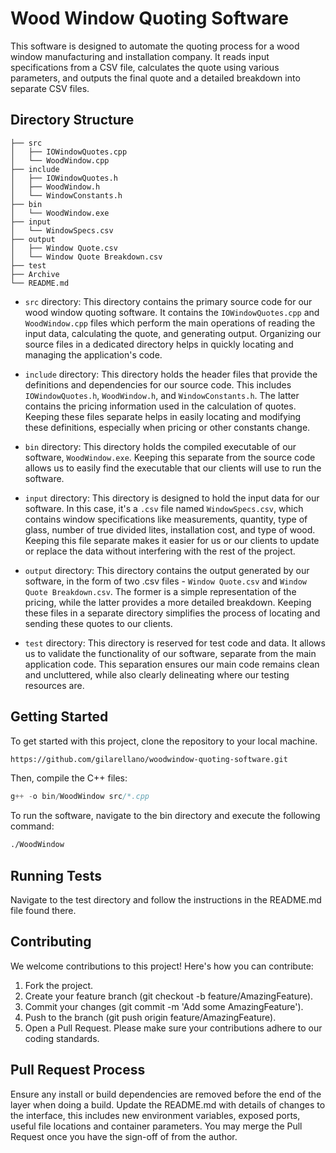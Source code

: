 # Wood Window Quoting Software

This software is designed to automate the quoting process for a wood window manufacturing and installation company. It reads input specifications from a CSV file, calculates the quote using various parameters, and outputs the final quote and a detailed breakdown into separate CSV files.

## Directory Structure
```
├── src
│   ├── IOWindowQuotes.cpp
│   └── WoodWindow.cpp
├── include
│   ├── IOWindowQuotes.h
│   ├── WoodWindow.h
│   └── WindowConstants.h
├── bin
│   └── WoodWindow.exe
├── input
│   └── WindowSpecs.csv
├── output
│   ├── Window Quote.csv
│   └── Window Quote Breakdown.csv
├── test
├── Archive
└── README.md
```
- `src` directory: This directory contains the primary source code for our wood window quoting software. It contains the `IOWindowQuotes.cpp` and `WoodWindow.cpp` files which perform the main operations of reading the input data, calculating the quote, and generating output. Organizing our source files in a dedicated directory helps in quickly locating and managing the application's code.

- `include` directory: This directory holds the header files that provide the definitions and dependencies for our source code. This includes `IOWindowQuotes.h`, `WoodWindow.h`, and `WindowConstants.h`. The latter contains the pricing information used in the calculation of quotes. Keeping these files separate helps in easily locating and modifying these definitions, especially when pricing or other constants change.

- `bin` directory: This directory holds the compiled executable of our software, `WoodWindow.exe`. Keeping this separate from the source code allows us to easily find the executable that our clients will use to run the software.

- `input` directory: This directory is designed to hold the input data for our software. In this case, it's a `.csv` file named `WindowSpecs.csv`, which contains window specifications like measurements, quantity, type of glass, number of true divided lites, installation cost, and type of wood. Keeping this file separate makes it easier for us or our clients to update or replace the data without interfering with the rest of the project.

- `output` directory: This directory contains the output generated by our software, in the form of two .csv files - `Window Quote.csv` and `Window Quote Breakdown.csv`. The former is a simple representation of the pricing, while the latter provides a more detailed breakdown. Keeping these files in a separate directory simplifies the process of locating and sending these quotes to our clients.

- `test` directory: This directory is reserved for test code and data. It allows us to validate the functionality of our software, separate from the main application code. This separation ensures our main code remains clean and uncluttered, while also clearly delineating where our testing resources are.

## Getting Started

To get started with this project, clone the repository to your local machine.

```bash
https://github.com/gilarellano/woodwindow-quoting-software.git
```
Then, compile the C++ files:
```C++
g++ -o bin/WoodWindow src/*.cpp
```
To run the software, navigate to the bin directory and execute the following command:
```bash
./WoodWindow
```

## Running Tests
Navigate to the test directory and follow the instructions in the README.md file found there.

## Contributing
We welcome contributions to this project! Here's how you can contribute:

1. Fork the project.
2. Create your feature branch (git checkout -b feature/AmazingFeature).
3. Commit your changes (git commit -m 'Add some AmazingFeature').
4. Push to the branch (git push origin feature/AmazingFeature).
5. Open a Pull Request.
Please make sure your contributions adhere to our coding standards.

## Pull Request Process
Ensure any install or build dependencies are removed before the end of the layer when doing a build.
Update the README.md with details of changes to the interface, this includes new environment variables, exposed ports, useful file locations and container parameters.
You may merge the Pull Request once you have the sign-off of from the author.
